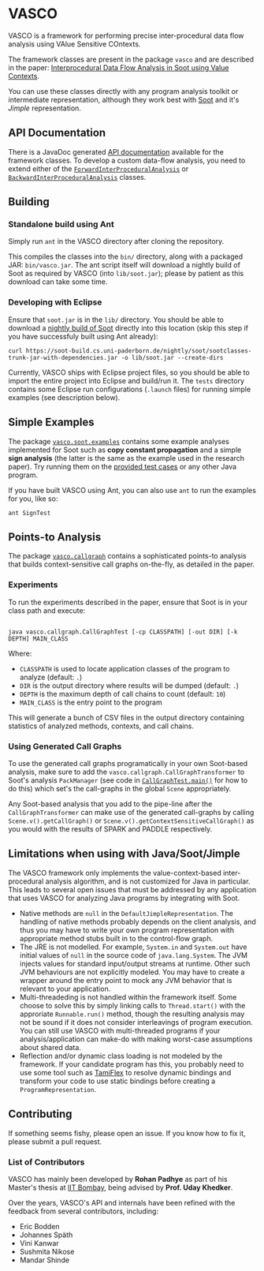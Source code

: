 VASCO
=====

VASCO is a framework for performing precise inter-procedural data flow analysis using VAlue Sensitive COntexts.

The framework classes are present in the package `vasco` and are described in the paper: [Interprocedural Data Flow Analysis in Soot using Value Contexts](http://dl.acm.org/citation.cfm?doid=2487568.2487569).

You can use these classes directly with any program analysis toolkit or intermediate representation, although they work best with [Soot](http://www.sable.mcgill.ca/soot) and it's *Jimple* representation.

## API Documentation ##

There is a JavaDoc generated [API documentation](http://rohanpadhye.github.io/vasco/apidocs) available for the framework classes. To develop a custom data-flow analysis, you need to extend either of the [`ForwardInterProceduralAnalysis`](https://rohanpadhye.github.io/vasco/apidocs/vasco/ForwardInterProceduralAnalysis.html) or [`BackwardInterProceduralAnalysis`](https://rohanpadhye.github.io/vasco/apidocs/vasco/BackwardInterProceduralAnalysis.html) classes. 

## Building ##

### Standalone build using Ant ###

Simply run `ant` in the VASCO directory after cloning the repository.

This compiles the classes into the `bin/` directory, along with a packaged JAR: `bin/vasco.jar`. The ant script itself will download a nightly build of Soot as required by VASCO (into `lib/soot.jar`); please by patient as this download can take some time.

### Developing with Eclipse ### 

Ensure that `soot.jar` is in the `lib/` directory. You should be able to download a [nightly build of Soot](https://soot-build.cs.uni-paderborn.de/nightly/soot/) directly into this location (skip this step if you have successfuly built using Ant already):

```
curl https://soot-build.cs.uni-paderborn.de/nightly/soot/sootclasses-trunk-jar-with-dependencies.jar -o lib/soot.jar --create-dirs
```

Currently, VASCO ships with Eclipse project files, so you should be able to import the entire project into Eclipse and build/run it. The `tests` directory contains some Eclipse run configurations (`.launch` files) for running simple examples (see description below).

## Simple Examples ##

The package [`vasco.soot.examples`](https://github.com/rohanpadhye/vasco/tree/master/src/vasco/soot/examples) contains some example analyses implemented for Soot such as **copy constant propagation** and a simple **sign analysis** (the latter is the same as the example used in the research paper). Try running them on the [provided test cases](https://github.com/rohanpadhye/vasco/tree/master/tests/vasco/tests) or any other Java program.

If you have built VASCO using Ant, you can also use `ant` to run the examples for you, like so:

```
ant SignTest
```

## Points-to Analysis ##

The package [`vasco.callgraph`](https://github.com/rohanpadhye/vasco/tree/master/src/vasco/callgraph) contains a sophisticated points-to analysis that builds context-sensitive call graphs on-the-fly, as detailed in the paper.

### Experiments ###

To run the experiments described in the paper, ensure that Soot is in your class path and execute:

<code>
java vasco.callgraph.CallGraphTest [-cp CLASSPATH] [-out DIR] [-k DEPTH] MAIN_CLASS
</code>

Where:

- `CLASSPATH` is used to locate application classes of the program to analyze (default: `.`)
- `DIR` is the output directory where results will be dumped (default: `.`)
- `DEPTH` is the maximum depth of call chains to count (default: `10`)
- `MAIN_CLASS` is the entry point to the program

This will generate a bunch of CSV files in the output directory containing statistics of analyzed methods, contexts, and call chains.

### Using Generated Call Graphs ###

To use the generated call graphs programatically in your own Soot-based analysis, make sure to add the `vasco.callgraph.CallGraphTransformer` to Soot's analysis `PackManager` (see code in [`CallGraphTest.main()`](https://github.com/rohanpadhye/vasco/blob/master/src/vasco/callgraph/CallGraphTest.java) for how to do this) which set's the call-graphs in the global `Scene` appropriately.

Any Soot-based analysis that you add to the pipe-line after the `CallGraphTransformer` can make use of the generated call-graphs by calling `Scene.v().getCallGraph()` or `Scene.v().getContextSensitiveCallGraph()` as you would with the results of SPARK and PADDLE respectively.


## Limitations when using with Java/Soot/Jimple ##

The VASCO framework only implements the value-context-based inter-procedural analysis algorithm, and is not customized for Java in particular. This leads to several open issues that must be addressed by any application that uses VASCO for analyzing Java programs by integrating with Soot.

- Native methods are `null` in the `DefaultJimpleRepresentation`. The handling of native methods probably depends on the client analysis, and thus you may have to write your own program representation with appropriate method stubs built in to the control-flow graph.
- The JRE is not modelled. For example, `System.in` and `System.out` have initial values of `null` in the source code of `java.lang.System`. The JVM injects values for standard input/output streams at runtime. Other such JVM behaviours are not explicitly modeled. You may have to create a wrapper around the entry point to mock any JVM behavior that is relevant to your application.
- Multi-threadeding is not handled within the framework itself. Some choose to solve this by simply linking calls to `Thread.start()` with the approriate `Runnable.run()` method, though the resulting analysis may not be sound if it does not consider interleavings of program execution. You can still use VASCO with multi-threaded programs if your analysis/application can make-do with making worst-case assumptions about shared data.
- Reflection and/or dynamic class loading is not modeled by the framework. If your candidate program has this, you probably need to use some tool such as [TamiFlex](https://github.com/secure-software-engineering/tamiflex) to resolve dynamic bindings and transform your code to use static bindings before creating a `ProgramRepresentation`.

## Contributing ##

If something seems fishy, please open an issue. If you know how to fix it, please submit a pull request.

### List of Contributors ###

VASCO has mainly been developed by **Rohan Padhye** as part of his Master's thesis at [IIT Bombay](https://www.cse.iitb.ac.in), being advised by **Prof. Uday Khedker**.

Over the years, VASCO's API and internals have been refined with the feedback from several contributors, including:
- Eric Bodden
- Johannes Späth
- Vini Kanwar
- Sushmita Nikose
- Mandar Shinde

